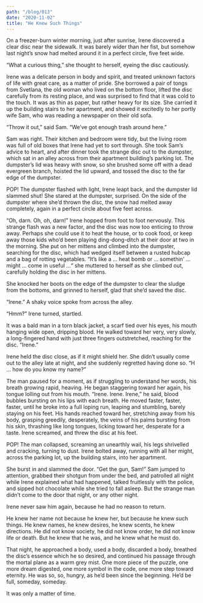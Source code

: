 ```yaml
---
path: "/blog/013"
date: "2020-11-02"
title: "He Knew Such Things"
---
```


On a freezer-burn winter morning, just after sunrise, Irene discovered a clear disc near the sidewalk. It was barely wider than her fist, but somehow last night’s snow had melted around it in a perfect circle, five feet wide.

“What a curious thing,” she thought to herself, eyeing the disc cautiously.

Irene was a delicate person in body and spirit, and treated unknown factors of life with great care, as a matter of pride. She borrowed a pair of tongs from Svetlana, the old woman who lived on the bottom floor, lifted the disc carefully from its resting place, and was surprised to find that it was cold to the touch. It was as thin as paper, but rather heavy for its size. She carried it up the building stairs to her apartment, and showed it excitedly to her portly wife Sam, who was reading a newspaper on their old sofa.

“Throw it out,” said Sam. “We’ve got enough trash around here.”

Sam was right. Their kitchen and bedroom were tidy, but the living room was full of old boxes that Irene had yet to sort through. She took Sam’s advice to heart, and after dinner took the strange disc out to the dumpster, which sat in an alley across from their apartment building’s parking lot. The dumpster’s lid was heavy with snow, so she brushed some off with a dead evergreen branch, hoisted the lid upward, and tossed the disc to the far edge of the dumpster.

POP! The dumpster flashed with light, Irene leapt back, and the dumpster lid slammed shut! She stared at the dumpster, surprised. On the side of the dumpster where she’d thrown the disc, the snow had melted away completely, again in a perfect circle about five feet across.

“Oh, darn. Oh, oh, darn!” Irene hopped from foot to foot nervously. This strange flash was a new factor, and the disc was now too enticing to throw away. Perhaps she could use it to heat the house, or to cook food, or keep away those kids who’d been playing ding-dong-ditch at their door at two in the morning. She put on her mittens and climbed into the dumpster, searching for the disc, which had wedged itself between a rusted hubcap and a bag of rotting vegetables. “It’s like a … heat bomb or … somethin' … might … come in useful …“ she muttered to herself as she climbed out, carefully holding the disc in her mittens.

She knocked her boots on the edge of the dumpster to clear the sludge from the bottoms, and grinned to herself, glad that she’d saved the disc.

“Irene.” A shaky voice spoke from across the alley.

“Hmm?” Irene turned, startled.

It was a bald man in a torn black jacket, a scarf tied over his eyes, his mouth hanging wide open, dripping blood. He walked toward her very, very slowly, a long-fingered hand with just three fingers outstretched, reaching for the disc. “Irene.”

Irene held the disc close, as if it might shield her. She didn’t usually come out to the alley late at night, and she suddenly regretted having done so. “H … how do you know my name?”

The man paused for a moment, as if struggling to understand her words, his breath growing rapid, heaving. He began staggering toward her again, his tongue lolling out from his mouth. “Irene. Irene. Irene,” he said, blood bubbles bursting on his lips with each breath. He moved faster, faster, faster, until he broke into a full loping run, leaping and stumbling, barely staying on his feet. His hands reached toward her, stretching away from his body, grasping greedily, desperately, the veins of his palms bursting from his skin, thrashing like long tongues, licking toward her, desperate for a taste. Irene screamed, and threw the disc at his feet.

POP! The man collapsed, screaming an unearthly wail, his legs shrivelled and cracking, turning to dust. Irene bolted away, running with all her might, across the parking lot, up the building stairs, into her apartment.

She burst in and slammed the door. “Get the gun, Sam!” Sam jumped to attention, grabbed their shotgun from under the bed, and patrolled all night while Irene explained what had happened, talked fruitlessly with the police, and sipped hot chocolate while she tried to fall asleep. But the strange man didn’t come to the door that night, or any other night.

Irene never saw him again, because he had no reason to return.

He knew her name not because he knew her, but because he knew such things. He knew names, he knew desires, he knew scents, he knew directions. He did not know society, he did not know order, he did not know life or death. But he knew that he was, and he knew what he must do.

That night, he approached a body, used a body, discarded a body, breathed the disc’s essence which he so desired, and continued his passage through the mortal plane as a warm grey mist. One more piece of the puzzle, one more dream digested, one more symbol in the code, one more step toward eternity. He was so, so, hungry, as he’d been since the beginning. He’d be full, someday, someday.

It was only a matter of time.
